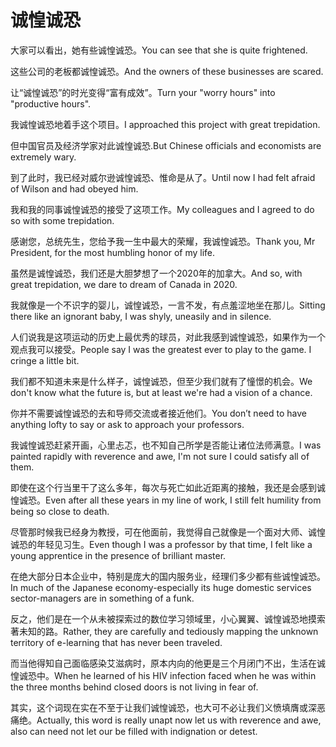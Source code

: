 # 诚惶诚恐

<p><span class="chinese">大家可以看出，她有些诚惶诚恐。</span><span class="english">You can see that she is quite frightened.</span></p>

<p><span class="chinese">这些公司的老板都诚惶诚恐。</span><span class="english">And the owners of these businesses are scared.</span></p>

<p><span class="chinese">让“诚惶诚恐”的时光变得“富有成效”。</span><span class="english">Turn your "worry hours" into "productive hours".</span></p>

<p><span class="chinese">我诚惶诚恐地着手这个项目。</span><span class="english">I approached this project with great trepidation.</span></p>

<p><span class="chinese">但中国官员及经济学家对此诚惶诚恐.</span><span class="english">But Chinese officials and economists are extremely wary.</span></p>

<p><span class="chinese">到了此时，我已经对威尔逊诚惶诚恐、惟命是从了。</span><span class="english">Until now I had felt afraid of Wilson and had obeyed him.</span></p>

<p><span class="chinese">我和我的同事诚惶诚恐的接受了这项工作。</span><span class="english">My colleagues and I agreed to do so with some trepidation.</span></p>

<p><span class="chinese">感谢您，总统先生，您给予我一生中最大的荣耀，我诚惶诚恐。</span><span class="english">Thank you, Mr President, for the most humbling honor of my life.</span></p>

<p><span class="chinese">虽然是诚惶诚恐，我们还是大胆梦想了一个2020年的加拿大。</span><span class="english">And so, with great trepidation, we dare to dream of Canada in 2020.</span></p>

<p><span class="chinese">我就像是一个不识字的婴儿，诚惶诚恐，一言不发，有点羞涩地坐在那儿。</span><span class="english">Sitting there like an ignorant baby, I was shyly, uneasily and in silence.</span></p>

<p><span class="chinese">人们说我是这项运动的历史上最优秀的球员，对此我感到诚惶诚恐，如果作为一个观点我可以接受。</span><span class="english">People say I was the greatest ever to play to the game. I cringe a little bit.</span></p>

<p><span class="chinese">我们都不知道未来是什么样子，诚惶诚恐，但至少我们就有了憧憬的机会。</span><span class="english">We don't know what the future is, but at least we're had a vision of a chance.</span></p>

<p><span class="chinese">你并不需要诚惶诚恐的去和导师交流或者接近他们。</span><span class="english">You don’t need to have anything lofty to say or ask to approach your professors.</span></p>

<p><span class="chinese">我诚惶诚恐赶紧开画，心里忐忑，也不知自己所学是否能让诸位法师满意。</span><span class="english">I was painted rapidly with reverence and awe, I'm not sure I could satisfy all of them.</span></p>

<p><span class="chinese">即使在这个行当里干了这么多年，每次与死亡如此近距离的接触，我还是会感到诚惶诚恐。</span><span class="english">Even after all these years in my line of work, I still felt humility from being so close to death.</span></p>

<p><span class="chinese">尽管那时候我已经身为教授，可在他面前，我觉得自己就像是一个面对大师、诚惶诚恐的年轻见习生。</span><span class="english">Even though I was a professor by that time, I felt like a young apprentice in the presence of brilliant master.</span></p>

<p><span class="chinese">在绝大部分日本企业中，特别是庞大的国内服务业，经理们多少都有些诚惶诚恐。</span><span class="english">In much of the Japanese economy-especially its huge domestic services sector-managers are in something of a funk.</span></p>

<p><span class="chinese">反之，他们是在一个从未被探索过的数位学习领域里，小心翼翼、诚惶诚恐地摸索著未知的路。</span><span class="english">Rather, they are carefully and tediously mapping the unknown territory of e-learning that has never been traveled.</span></p>

<p><span class="chinese">而当他得知自己面临感染艾滋病时，原本内向的他更是三个月闭门不出，生活在诚惶诚恐中。</span><span class="english">When he learned of his HIV infection faced when he was within the three months behind closed doors is not living in fear of.</span></p>

<p><span class="chinese">其实，这个词现在实在不至于让我们诚惶诚恐，也大可不必让我们义愤填膺或深恶痛绝。</span><span class="english">Actually, this word is really unapt now let us with reverence and awe, also can need not let our be filled with indignation or detest.</span></p>

